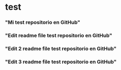 # test
### "Mi test repositorio en GitHub"
### "Edit readme file test repositorio en GitHub"
### "Edit 2 readme file test repositorio en GitHub"
### "Edit 3 readme file test repositorio en GitHub"